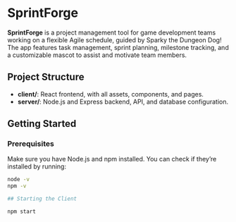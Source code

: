 # SprintForge

**SprintForge** is a project management tool for game development teams working on a flexible Agile schedule, guided by Sparky the Dungeon Dog! The app features task management, sprint planning, milestone tracking, and a customizable mascot to assist and motivate team members.

## Project Structure

- **client/**: React frontend, with all assets, components, and pages.
- **server/**: Node.js and Express backend, API, and database configuration.

## Getting Started

### Prerequisites

Make sure you have Node.js and npm installed. You can check if they’re installed by running:

```bash
node -v
npm -v

## Starting the Client

npm start

